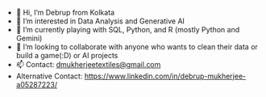 - 👋 Hi, I’m Debrup from Kolkata
- 👀 I’m interested in Data Analysis and Generative AI
- 🌱 I’m currently playing with SQL, Python, and R (mostly Python and Gemini)
- 💞️ I’m looking to collaborate with anyone who wants to clean their data or build a game(:D) or AI projects
- 📫 Contact: dmukherjeetextiles@gmail.com
- Alternative Contact: https://www.linkedin.com/in/debrup-mukherjee-a05287223/

<!---
Dmukherjeetextiles/Dmukherjeetextiles is a ✨ special ✨ repository because its `README.md` (this file) appears on your GitHub profile.
You can click the Preview link to take a look at your changes.
--->
